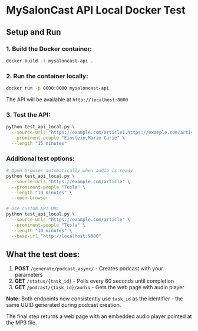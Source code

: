 # MySalonCast API Local Docker Test

## Setup and Run

### 1. Build the Docker container:
```bash
docker build -t mysaloncast-api .
```

### 2. Run the container locally:
```bash
docker run -p 8000:8000 mysaloncast-api
```

The API will be available at `http://localhost:8000`

### 3. Test the API:
```bash
python test_api_local.py \
  --source-urls "https://example.com/article1,https://example.com/article2" \
  --prominent-people "Einstein,Marie Curie" \
  --length "15 minutes"
```

### Additional test options:
```bash
# Open browser automatically when audio is ready
python test_api_local.py \
  --source-urls "https://example.com/article" \
  --prominent-people "Tesla" \
  --length "10 minutes" \
  --open-browser

# Use custom API URL
python test_api_local.py \
  --source-urls "https://example.com/article" \
  --prominent-people "Tesla" \
  --length "10 minutes" \
  --base-url "http://localhost:9000"
```

## What the test does:

1. **POST** `/generate/podcast_async/` - Creates podcast with your parameters
2. **GET** `/status/{task_id}` - Polls every 60 seconds until completion  
3. **GET** `/podcast/{task_id}/audio` - Gets the web page with audio player

**Note:** Both endpoints now consistently use `task_id` as the identifier - the same UUID generated during podcast creation.

The final step returns a web page with an embedded audio player pointed at the MP3 file.